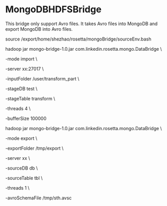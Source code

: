 MongoDBHDFSBridge
=================

This bridge only support Avro files. It takes Avro files into MongoDB and export MongoDB into Avro files.

source /export/home/shezhao/rosetta/mongoBridge/sourceEnv.bash

hadoop jar mongo-bridge-1.0.jar com.linkedin.rosetta.mongo.DataBridge \

-mode import \

-server xx:27017 \

-inputFolder /user/transform_part \

-stageDB test \

-stageTable transform \

-threads 4 \

-bufferSize 100000


hadoop jar mongo-bridge-1.0.jar com.linkedin.rosetta.mongo.DataBridge \

-mode export \

-exportFolder /tmp/export \

-server xx \

-sourceDB db \

-sourceTable tbl \

-threads 1 \

-avroSchemaFile /tmp/sth.avsc

